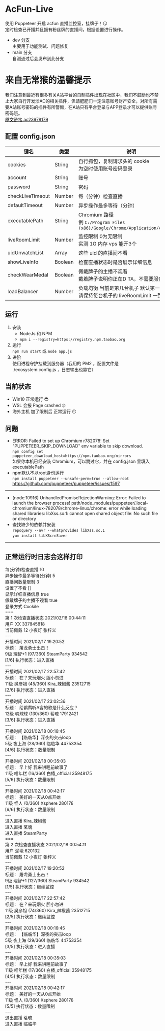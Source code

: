 # AcFun-Live  
使用 Puppeteer 开启 acfun 直播监控室，挂牌子！😏  
定时检查已开播并且拥有粉丝牌的直播间，根据设置进行操作。  
- dev 分支  
主要用于功能测试、问题修复  
- main 分支  
自测通过后会发布到此分支  
  
# 来自无常猴的温馨提示  
我们注意到最近有很多有关A站平台的自制插件出现在社区中，我们不鼓励也不禁止大家自行开发涉AC的相关插件，但请肥肥们一定注意账号财产安全，对所有需要A站账号密码的插件有所警惕，在A站只有平台登录与APP登录才可以提供账号密码哦。  
[原文链接 ac23978179](https://www.acfun.cn/a/ac23978179)  
  
## 配置 config.json  
键名 | 类型 | 说明  
  --- | --- | ---  
cookies | String | 自行抓包，复制请求头的 cookie <br> 为空时使用账号密码登录  
account | String | 账号  
password | String | 密码  
checkLiveTimeout | Number | 每（分钟）检查直播  
defaultTimeout | Number | 异步操作最多等待（分钟）
executablePath | String | Chromium 路径 <br> 例 `C:/Program Files (x86)/Google/Chrome/Application/chrome.exe`
liveRoomLimit | Number | 监控限制 0为无限制 <br> 实测 1G 内存 vps 能开3个
uidUnwatchList | Array | 这些 uid 的直播间不看
showLiveInfo | Boolean | 检查直播状态时是否展示详细信息
checkWearMedal | Boolean | 佩戴牌子的主播不观看 <br> 戴着牌子说明你正在D TA，不需要服务器挂牌子
loadBalancer | Number | 负载均衡 当前是第几台机子 默认第一台为0 <br> 请保持每台机子的 liveRoomLimit 一致
## 运行  
1. 安装  
    - NodeJs 和 NPM
    - `npm i --registry=https://registry.npm.taobao.org`  
2. 运行  
  `npm run start` 或 `node app.js`  
3. 进阶  
  使用进程守护挂载到服务器（我用的 PM2 ，配置文件是 ./ecosystem.config.js ，日志输出也靠它）

## 当前状态  
- Win10 正常运行 😎
- WSL 会报 Page crashed 🙄
- 海外主机 加了限制后 正常运行 😶  

## 问题
  -  ERROR: Failed to set up Chromium r782078! Set  "PUPPETEER_SKIP_DOWNLOAD" env variable to skip download.  
  `npm config set puppeteer_download_host=https://npm.taobao.org/mirrors`  
  如果你本机已经安装 Chromium，可以跳过它，并在 config.json 里填入 executablePath  
  - npm默认不以root身份运行  
  `npm install puppeteer --unsafe-perm=true --allow-root`
  https://github.com/puppeteer/puppeteer/issues/1597
  ---
  - (node:10916) UnhandledPromiseRejectionWarning: Error: Failed to launch the browser process!
  path/node_modules/puppeteer/.local-chromium/linux-782078/chrome-linux/chrome: error while loading shared libraries: libXss.so.1: cannot open shared object file: No such file or directory
  - 查找缺少的依赖并安装  
  `repoquery --nvr --whatprovides libXss.so.1`  
  `yum install libXScrnSaver`
  ---

## 正常运行时日志会这样打印  
  
  每(分钟)检查直播 10  
  异步操作最多等待(分钟) 5  
  直播间数量限制 3  
  设置了不看 []  
  显示详细直播信息 true  
  佩戴牌子的主播不观看 true  
  登录方式 Cookile  
    ===  
  第 1 次检查直播状态 2021/02/18 00:44:11  
  用户 XX 337845818  
  当前佩戴 12 小夜灯 张梓义  
    ---  
  开播时间 2021/02/17 19:20:52  
  标题： 屠龙勇士出击！  
  9级 理智+1 (97/360) SteamParty 934542  
  [1/6] 执行状态：进入直播  
    ---  
  开播时间 2021/02/17 22:57:42  
  标题： 在？来玩烟火 胆小勿进  
  11级 吳彦祖 (45/360) Kira_辣椒酱 23512715  
  [2/6] 执行状态：进入直播  
    ---  
  开播时间 2021/02/17 23:02:36  
  标题： 给鹦鹉听A睿的歌是什么反应？  
  12级 魂球球 (130/360) 茗魂 17912421  
  [3/6] 执行状态：进入直播  
    ---  
  开播时间 2021/02/18 00:16:45  
  标题： 【临临华】深夜的突击loop  
  5级 夜上海 (28/360) 临临华 44753354  
  [4/6] 执行状态：数量限制  
    ---  
  开播时间 2021/02/18 00:35:03  
  标题： 早上好 我来讲睡前故事了  
  11级 喵年糕 (16/360) 白椿_official 35948175  
  [5/6] 执行状态：数量限制  
    ---  
  开播时间 2021/02/18 00:42:17  
  标题： 美好的一天从0点开始  
  11级 怪人 (0/360) Xsphere 280178  
  [6/6] 执行状态：数量限制  
    ---  
  进入直播 Kira_辣椒酱  
  进入直播 茗魂  
  进入直播 SteamParty  
    ===  
  第 2 次检查直播状态 2021/02/18 00:54:11  
  用户 泥壕 620132  
  当前佩戴 12 小夜灯 张梓义  
    ---  
  开播时间 2021/02/17 19:20:52  
  标题： 屠龙勇士出击！  
  9级 理智+1 (127/360) SteamParty 934542  
  [1/5] 执行状态：继续监控  
    ---  
  开播时间 2021/02/17 22:57:42  
  标题： 在？来玩烟火 胆小勿进  
  11级 吳彦祖 (74/360) Kira_辣椒酱 23512715  
  [2/5] 执行状态：继续监控  
    ---  
  开播时间 2021/02/18 00:16:45  
  标题： 【临临华】深夜的突击loop  
  5级 夜上海 (29/360) 临临华 44753354  
  [3/5] 执行状态：进入直播  
    ---  
  开播时间 2021/02/18 00:35:03  
  标题： 早上好 我来讲睡前故事了  
  11级 喵年糕 (17/360) 白椿_official 35948175  
  [4/5] 执行状态：数量限制  
    ---  
  开播时间 2021/02/18 00:42:17  
  标题： 美好的一天从0点开始  
  11级 怪人 (0/360) Xsphere 280178  
  [5/5] 执行状态：数量限制  
    ---  
  退出直播 茗魂  
  进入直播 临临华  